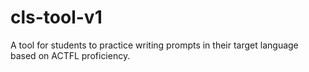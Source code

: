 # cls-tool-v1
A tool for students to practice writing prompts in their target language based on ACTFL proficiency.
